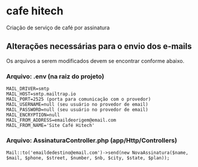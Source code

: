 # cafe hitech
Criação de serviço de café por assinatura

## Alterações necessárias para o envio dos e-mails

Os arquivos a serem modificados devem se encontrar conforme abaixo.

### Arquivo: .env (na raiz do projeto)

```
MAIL_DRIVER=smtp
MAIL_HOST=smtp.mailtrap.io 
MAIL_PORT=2525 (porta para comunicação com o provedor)
MAIL_USERNAME=null (seu usuário no provedor de email)
MAIL_PASSWORD=null (seu usuário no provedor de email)
MAIL_ENCRYPTION=null
MAIL_FROM_ADDRESS=emaildeorigem@email.com 
MAIL_FROM_NAME='Site Café Hitech'

```

### Arquivo: AssinaturaController.php (app/Http/Controllers)

```
Mail::to('emaildedestino@email.com')->send(new NovaAssinatura($name, $mail, $phone, $street, $number, $nb, $city, $state, $plan));

```
